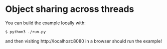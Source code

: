 # Object sharing across threads

You can build the example locally with:

```
$ python3 ./run.py
```

and then visiting http://localhost:8080 in a browser should run the example!
